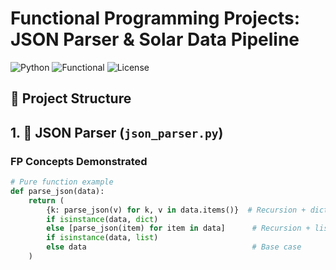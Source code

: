# Functional Programming Projects: JSON Parser & Solar Data Pipeline

![Python](https://img.shields.io/badge/Python-3.8%2B-blue)
![Functional](https://img.shields.io/badge/Paradigm-Functional_Programming-green)
![License](https://img.shields.io/badge/License-MIT-lightgrey)

## 📂 Project Structure


## 1. 🧩 JSON Parser (`json_parser.py`)

### FP Concepts Demonstrated
```python
# Pure function example
def parse_json(data):
    return (
        {k: parse_json(v) for k, v in data.items()}  # Recursion + dict comprehension
        if isinstance(data, dict)
        else [parse_json(item) for item in data]      # Recursion + list comprehension
        if isinstance(data, list)
        else data                                     # Base case
    )

